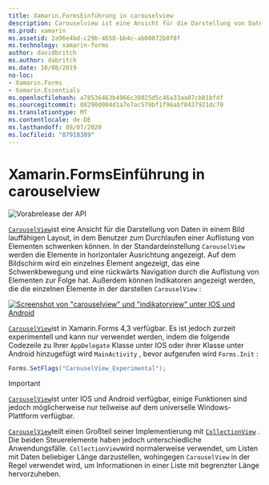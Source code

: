 ```yaml
---
title: Xamarin.FormsEinführung in carouselview
description: Carouselview ist eine Ansicht für die Darstellung von Daten in einem Bild lauffähigen Layout, in dem Benutzer durch eine Auflistung von Elementen navigieren können.
ms.prod: xamarin
ms.assetid: 2a96e4bd-c29b-4658-bb4c-ab00872b0f8f
ms.technology: xamarin-forms
author: davidbritch
ms.author: dabritch
ms.date: 10/08/2019
no-loc:
- Xamarin.Forms
- Xamarin.Essentials
ms.openlocfilehash: a78536463b4966c38025d5c46a33aa07cb81bfdf
ms.sourcegitcommit: 08290d004d1a7e7ac579bf1f96abf8437921dc70
ms.translationtype: MT
ms.contentlocale: de-DE
ms.lasthandoff: 08/07/2020
ms.locfileid: "87918389"
---
```

# <a name="no-locxamarinforms-carouselview-introduction"></a>Xamarin.FormsEinführung in carouselview

![Vorabrelease der API](~/media/shared/preview.png)

[`CarouselView`](xref:Xamarin.Forms.CarouselView)ist eine Ansicht für die Darstellung von Daten in einem Bild lauffähigen Layout, in dem Benutzer zum Durchlaufen einer Auflistung von Elementen schwenken können. In der Standardeinstellung `CarouselView` werden die Elemente in horizontaler Ausrichtung angezeigt. Auf dem Bildschirm wird ein einzelnes Element angezeigt, das eine Schwenkbewegung und eine rückwärts Navigation durch die Auflistung von Elementen zur Folge hat. Außerdem können Indikatoren angezeigt werden, die die einzelnen Elemente in der darstellen `CarouselView` :

[![Screenshot von "carouselview" und "indikatorview" unter IOS und Android](populate-data-images/indicators.png "Sichorview-Kreise")](populate-data-images/indicators-large.png#lightbox "Sichorview-Kreise")

[`CarouselView`](xref:Xamarin.Forms.CarouselView)ist in Xamarin.Forms 4,3 verfügbar. Es ist jedoch zurzeit experimentell und kann nur verwendet werden, indem die folgende Codezeile zu Ihrer `AppDelegate` Klasse unter IOS oder ihrer Klasse unter Android hinzugefügt wird `MainActivity` , bevor aufgerufen wird `Forms.Init` :

```csharp
Forms.SetFlags("CarouselView_Experimental");
```

> [!IMPORTANT]
> [`CarouselView`](xref:Xamarin.Forms.CarouselView)ist unter IOS und Android verfügbar, einige Funktionen sind jedoch möglicherweise nur teilweise auf dem universelle Windows-Plattform verfügbar.

[`CarouselView`](xref:Xamarin.Forms.CarouselView)teilt einen Großteil seiner Implementierung mit [`CollectionView`](xref:Xamarin.Forms.CollectionView) . Die beiden Steuerelemente haben jedoch unterschiedliche Anwendungsfälle. `CollectionView`wird normalerweise verwendet, um Listen mit Daten beliebiger Länge darzustellen, wohingegen `CarouselView` in der Regel verwendet wird, um Informationen in einer Liste mit begrenzter Länge hervorzuheben.
